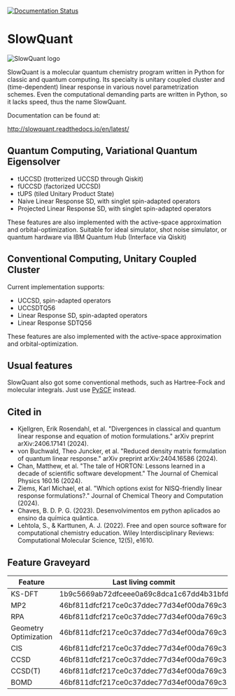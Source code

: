 [![Documentation Status](https://readthedocs.org/projects/slowquant/badge/?version=latest)](http://slowquant.readthedocs.io/en/latest/?badge=latest)

# SlowQuant

![SlowQuant logo](https://cloud.githubusercontent.com/assets/11976167/26658726/5e125b02-466c-11e7-8790-8412789fc9fb.jpg)

SlowQuant is a molecular quantum chemistry program written in Python for classic and quantum computing.
Its specialty is unitary coupled cluster and (time-dependent) linear response in various novel parametrization schemes.
Even the computational demanding parts are written in Python, so it lacks speed, thus the name SlowQuant.

Documentation can be found at:

http://slowquant.readthedocs.io/en/latest/

## Quantum Computing, Variational Quantum Eigensolver

- tUCCSD (trotterized UCCSD through Qiskit)
- fUCCSD (factorized UCCSD)
- tUPS (tiled Unitary Product State)
- Naive Linear Response SD, with singlet spin-adapted operators
- Projected Linear Response SD, with singlet spin-adapted operators

These features are also implemented with the active-space approximation and orbital-optimization.
Suitable for ideal simulator, shot noise simulator, or quantum hardware via IBM Quantum Hub (Interface via Qiskit)

## Conventional Computing, Unitary Coupled Cluster

Current implementation supports:

- UCCSD, spin-adapted operators
- UCCSDTQ56
- Linear Response SD, spin-adapted operators
- Linear Response SDTQ56

These features are also implemented with the active-space approximation and orbital-optimization.

## Usual features

SlowQuant also got some conventional methods, such as Hartree-Fock and molecular integrals.
Just use [PySCF](https://github.com/pyscf/pyscf) instead.

## Cited in

- Kjellgren, Erik Rosendahl, et al. "Divergences in classical and quantum linear response and equation of motion formulations." arXiv preprint arXiv:2406.17141 (2024).
- von Buchwald, Theo Juncker, et al. "Reduced density matrix formulation of quantum linear response." arXiv preprint arXiv:2404.16586 (2024).
- Chan, Matthew, et al. "The tale of HORTON: Lessons learned in a decade of scientific software development." The Journal of Chemical Physics 160.16 (2024).
- Ziems, Karl Michael, et al. "Which options exist for NISQ-friendly linear response formulations?." Journal of Chemical Theory and Computation (2024).
- Chaves, B. D. P. G. (2023). Desenvolvimentos em python aplicados ao ensino da química quântica.
- Lehtola, S., & Karttunen, A. J. (2022). Free and open source software for computational chemistry education. Wiley Interdisciplinary Reviews: Computational Molecular Science, 12(5), e1610.

## Feature Graveyard

| Feature               | Last living commit                       |
|-----------------------|------------------------------------------|
| KS-DFT                | 1b9c5669ab72dfceee0a69c8dca1c67dd4b31bfd |
| MP2                   | 46bf811dfcf217ce0c37ddec77d34ef00da769c3 |
| RPA                   | 46bf811dfcf217ce0c37ddec77d34ef00da769c3 |
| Geometry Optimization | 46bf811dfcf217ce0c37ddec77d34ef00da769c3 |
| CIS                   | 46bf811dfcf217ce0c37ddec77d34ef00da769c3 |
| CCSD                  | 46bf811dfcf217ce0c37ddec77d34ef00da769c3 |
| CCSD(T)               | 46bf811dfcf217ce0c37ddec77d34ef00da769c3 |
| BOMD                  | 46bf811dfcf217ce0c37ddec77d34ef00da769c3 |
